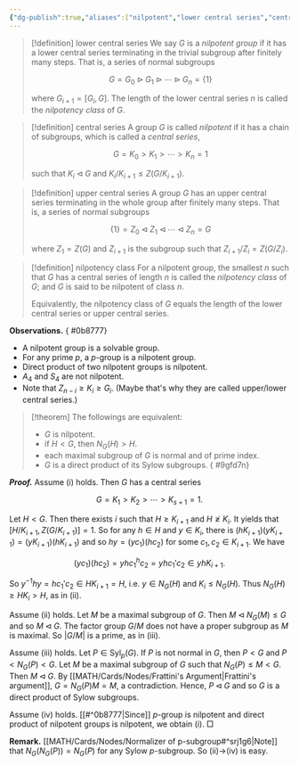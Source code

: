 ```yaml
---
{"dg-publish":true,"aliases":["nilpotent","lower central series","central series","upper central series"],"permalink":"/MATH/Cards/Nodes/Nilpotent Group/","dgPassFrontmatter":true}
---
```



> [!definition] lower central series
> We say $G$ is a *nilpotent group* if it has a lower central series terminating in the trivial subgroup after finitely many steps. That is, a series of normal subgroups 
> 
> $$G=G_0\rhd G_1\rhd\cdots\rhd G_n=\{1\} $$
> 
> where $G_{i+1}=[G_i,G]$. The length of the lower central series $n$ is called the *nilpotency class* of $G$.

> [!definition] central series
> A group $G$ is called *nilpotent* if it has a chain of subgroups, which is called a *central series*,
>
> $$G=K_0>K_1>\cdots>K_{n}=1$$
> 
> such that $K_i\lhd G$ and $K_{i}/K_{i+1}\leqslant Z(G/K_{i+1})$.

> [!definition] upper central series
> A group $G$ has an upper central series terminating in the whole group after finitely many steps. That is, a series of normal subgroups
> 
> $$\{1\}=Z_0 \triangleleft Z_1 \triangleleft \cdots \triangleleft Z_n=G$$
> 
> where $Z_1=Z(G)$ and $Z_{i+1}$ is the subgroup such that $Z_{i+1} / Z_i=Z\left(G / Z_i\right)$.

> [!definition] nilpotency class
> For a nilpotent group, the smallest $n$ such that $G$ has a central series of length $n$ is called the *nilpotency class* of $G$; and $G$ is said to be nilpotent of class $n$.
> 
>  Equivalently, the nilpotency class of $G$ equals the length of the lower central series or upper central series.

**Observations.**
{ #0b8777}

- A nilpotent group is a solvable group.
- For any prime $p$, a $p$-group is a nilpotent group.
- Direct product of two nilpotent groups is nilpotent.
- $A_4$ and $S_4$ are not nilpotent.
- Note that $Z_{n-i}\geqslant K_{i}\geqslant G_i$. (Maybe that's why they are called upper/lower central series.)


> [!theorem]
> The followings are equivalent:
> - $G$ is nilpotent.
> - if $H<G$, then $N_G(H)>H$.
> - each maximal subgroup of $G$ is normal and of prime index.
> - $G$ is a direct product of its Sylow subgroups.
{ #9gfd7n}



**_Proof._**
Assume (i) holds. Then $G$ has a central series

$$G=K_1>K_2>\cdots>K_{s+1}=1.$$

Let $H<G$. Then there exists $i$ such that $H\geqslant K_{i+1}$ and $H\not\geq K_i$. It yields that $[H/K_{i+1},Z(G/K_{i+1})]=1$. So for any $h\in H$ and $y\in K_i$, there is $(hK_{i+1})(yK_{i+1})=(yK_{i+1})(hK_{i+1})$ and so $hy=(yc_1)(hc_2)$ for some $c_1,c_2\in K_{i+1}$. We have

$$(yc_1)(hc_2)=yhc_1^hc_2=yhc_1'c_2\in yhK_{i+1}.$$

So $y^{-1}hy=hc_1'c_2\in HK_{i+1}=H$, i.e. $y\in N_G(H)$ and $K_i\leqslant N_G(H)$. Thus $N_G(H)\geqslant HK_i>H$, as in (ii).

Assume (ii) holds. Let $M$ be a maximal subgroup of $G$. Then $M\lhd N_G(M)\leqslant G$ and so $M\lhd G$. The factor group $G/M$ does not have a proper subgroup as $M$ is maximal. So $|G/M|$ is a prime, as in (iii).

Assume (iii) holds. Let $P\in\mathrm{Syl}_p(G)$. If $P$ is not normal in $G$, then $P<G$ and $P<N_G(P)<G$. Let $M$ be a maximal subgroup of $G$ such that $N_G(P)\leqslant M<G$. Then $M\lhd G$. By [[MATH/Cards/Nodes/Frattini's Argument\|Frattini's argument]], $G=N_G(P)M=M$, a contradiction. Hence, $P\lhd G$ and so $G$ is a direct product of Sylow subgroups.

Assume (iv) holds. [[#^0b8777|Since]] $p$-group is nilpotent and direct product of nilpotent groups is nilpotent, we obtain (i). 
□

**Remark.** [[MATH/Cards/Nodes/Normalizer of p-subgroup#^srj1g6\|Note]] that $N_G(N_G(P))=N_G(P)$ for any Sylow $p$-subgroup. So (ii)->(iv) is easy. 